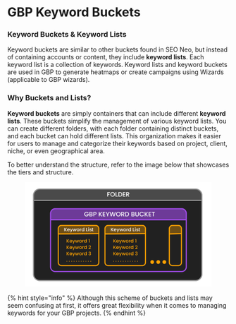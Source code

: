 # GBP Keyword Buckets

### Keyword Buckets & Keyword Lists

Keyword buckets are similar to other buckets found in SEO Neo, but instead of containing accounts or content, they include **keyword lists**. Each keyword list is a collection of keywords. Keyword lists and keyword buckets are used in GBP to generate heatmaps or create campaigns using Wizards (applicable to GBP wizards).

### Why Buckets and Lists?

**Keyword buckets** are simply containers that can include different **keyword lists**. These buckets simplify the management of various keyword lists. You can create different folders, with each folder containing distinct buckets, and each bucket can hold different lists. This organization makes it easier for users to manage and categorize their keywords based on project, client, niche, or even geographical area.

To better understand the structure, refer to the image below that showcases the tiers and structure.

<figure><img src="../../.gitbook/assets/GBP structure 1.png" alt=""><figcaption></figcaption></figure>

{% hint style="info" %}
Although this scheme of buckets and lists may seem confusing at first, it offers great flexibility when it comes to managing keywords for your GBP projects.
{% endhint %}

